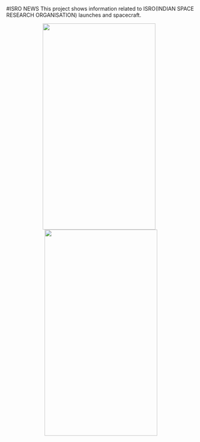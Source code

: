 #ISRO NEWS
This project shows information related to ISRO(INDIAN SPACE RESEARCH ORGANISATION) launches and spacecraft.
<p align="center">
  <img width="300" height="550" style="padding-right:10px" src="https://github.com/divyanksharma19/ISRO_News/assets/123388291/42a8672f-d5ef-46e2-9949-a66213c09c9d">
  <img width="300" height="550" src="https://github.com/divyanksharma19/ISRO_News/assets/123388291/bd24b97a-e7ba-43be-b658-f454d1293fef">
</p>
